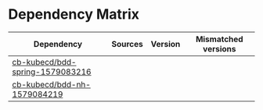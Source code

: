 # Dependency Matrix

Dependency | Sources | Version | Mismatched versions
---------- | ------- | ------- | -------------------
[cb-kubecd/bdd-spring-1579083216](https://github.com/cb-kubecd/bdd-spring-1579083216.git) |  | []() | 
[cb-kubecd/bdd-nh-1579084219](https://github.com/cb-kubecd/bdd-nh-1579084219.git) |  | []() | 
